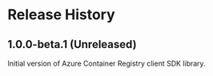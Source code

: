 # Release History

## 1.0.0-beta.1 (Unreleased)

Initial version of Azure Container Registry client SDK library.

